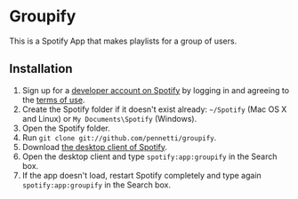 # Groupify

This is a Spotify App that makes playlists for a group of users.

## Installation

 1. Sign up for a [developer account on Spotify](https://developer.spotify.com/technologies/apps/#developer) by logging in and agreeing to the [terms of use](https://developer.spotify.com/technologies/apps/terms-of-use/).
 2. Create the Spotify folder if it doesn't exist already: `~/Spotify` (Mac OS X and Linux) or `My Documents\Spotify` (Windows).
 3. Open the Spotify folder.
 4. Run `git clone git://github.com/pennetti/groupify`.
 5. Download [the desktop client of Spotify](http://spotify.com/download).
 6. Open the desktop client and type `spotify:app:groupify` in the Search box.
 7. If the app doesn't load, restart Spotify completely and type again `spotify:app:groupify` in the Search box.

